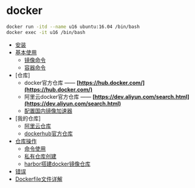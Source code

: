 # docker

```bash
docker run -itd --name u16 ubuntu:16.04 /bin/bash
docker exec -it u16 /bin/bash
```

- [安装](docker.install.md)
- [基本使用](docker.use.md)
  - [镜像命令](docker.use.md#2-镜像)
  - [容器命令](docker.use.md#3-容器)
- [仓库]
  - docker官方仓库 —— **[https://hub.docker.com/](https://hub.docker.com/)**
  - 阿里云docker官方仓库 —— **[https://dev.aliyun.com/search.html](https://dev.aliyun.com/search.html)**
  - [配置国内镜像加速器](docker.accelerator.md)
- [我的仓库]
  - [阿里云仓库](aliyun.registry.md)
  - [dockerhub官方仓库](aliyun.registry.md)
- [仓库操作](docker.registry.md)
  - [命令使用](docker.registry.md)
  - [私有仓库创建](docker.private.registry.md)
  - [harbor搭建docker镜像仓库](docker.harbor.registry.md)
- [错误](error.md)
- [Dockerfile文件详解](dockerfile.md)
